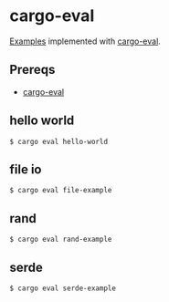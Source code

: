 # cargo-eval

[Examples](https://github.com/ozbe/rust-repls-and-runners#examples) implemented with [cargo-eval](https://github.com/reitermarkus/cargo-eval).

## Prereqs

- [cargo-eval](https://github.com/reitermarkus/cargo-eval)

## hello world
```
$ cargo eval hello-world
```

## file io
```
$ cargo eval file-example
```

## rand
```
$ cargo eval rand-example
```

## serde
```
$ cargo eval serde-example
```